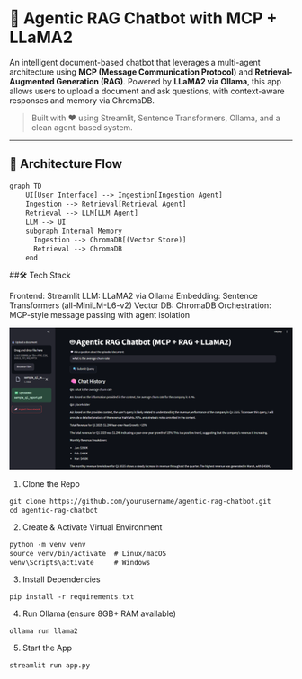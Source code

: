 # 🤖 Agentic RAG Chatbot with MCP + LLaMA2

An intelligent document-based chatbot that leverages a multi-agent architecture using **MCP (Message Communication Protocol)** and **Retrieval-Augmented Generation (RAG)**. Powered by **LLaMA2 via Ollama**, this app allows users to upload a document and ask questions, with context-aware responses and memory via ChromaDB.

> Built with ❤️ using Streamlit, Sentence Transformers, Ollama, and a clean agent-based system.

---

## 🧠 Architecture Flow

```mermaid
graph TD
    UI[User Interface] --> Ingestion[Ingestion Agent]
    Ingestion --> Retrieval[Retrieval Agent]
    Retrieval --> LLM[LLM Agent]
    LLM --> UI
    subgraph Internal Memory
      Ingestion --> ChromaDB[(Vector Store)]
      Retrieval --> ChromaDB
    end
```
##🛠️ Tech Stack

Frontend: Streamlit
LLM: LLaMA2 via Ollama
Embedding: Sentence Transformers (all-MiniLM-L6-v2)
Vector DB: ChromaDB
Orchestration: MCP-style message passing with agent isolation

![App Screenshot](./screenshot.png)


1. Clone the Repo
```
git clone https://github.com/yourusername/agentic-rag-chatbot.git
cd agentic-rag-chatbot
```

2. Create & Activate Virtual Environment
```
python -m venv venv
source venv/bin/activate  # Linux/macOS
venv\Scripts\activate     # Windows
```
3. Install Dependencies
```
pip install -r requirements.txt
```
4. Run Ollama (ensure 8GB+ RAM available)
```
ollama run llama2
```
5. Start the App
```
streamlit run app.py
```
